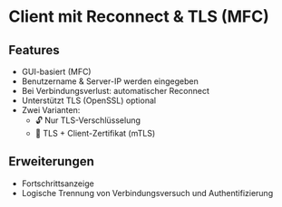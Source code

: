 # Client mit Reconnect & TLS (MFC)

## Features

- GUI-basiert (MFC)
- Benutzername & Server-IP werden eingegeben
- Bei Verbindungsverlust: automatischer Reconnect
- Unterstützt TLS (OpenSSL) optional
- Zwei Varianten:
  - 🔓 Nur TLS-Verschlüsselung
  - 🔐 TLS + Client-Zertifikat (mTLS)

## Erweiterungen

- Fortschrittsanzeige
- Logische Trennung von Verbindungsversuch und Authentifizierung
